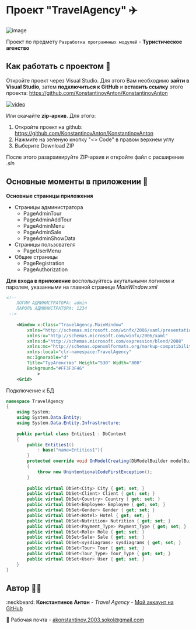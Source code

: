 # Проект "TravelAgency" :airplane:

![image](https://f.partnerkin.com/uploads/storage/files/file_1622378162.gif)


Проект по предмету `Разработка программных модулей` - <b>Туристическое агенство</b>

## Как работать с проектом :wrench:

Откройте проект через Visual Studio. Для этого Вам необходимо <b>зайти в Visual Studio</b>, затем <b>подключиться к GitHub</b> и <b>вставить ссылку</b> этого проекта: https://github.com/KonstantinovAnton/KonstantinovAnton

[![video](https://i.ytimg.com/an_webp/SqarOBqIlpU/mqdefault_6s.webp?du=3000&sqp=CPeX2JsG&rs=AOn4CLBwXtu-Kik0MVE_3tsPIrqbrdLZOQ)](https://www.youtube.com/watch?v=SqarOBqIlpU)

Или скачайте <b>zip-архив</b>. Для этого:
1. Откройте проект на github: https://github.com/KonstantinovAnton/KonstantinovAnton
2. Нажмите на зеленую кнопку "<> Code" в правом верхнем углу
3. Выберите Download ZIP

После этого разархивируйте ZIP-архив и откройте файл с расширение <i>.sln</i>

## Основные моменты в приложении :eyes:

<b>Основные страницы приложения</b>
+ Страницы администратора
  + PageAdminTour
  + PageAdminAddTour
  + PageAdminMenu
  + PageAdminSale
  + PageAdminShowData
+ Страницы пользователя
  + PageUserMenu
+ Общие страницы
  + PageRegistration
  + PageAuthorization

<b>Для входа в приложение</b> воспользуйтесь акутальными логином и паролем, указанными на главной странице <i>MainWindow.xml</i>
```xml
<!--
    ЛОГИН АДМИНИСТРАТОРА: admin
    ПАРОЛЬ АДМИНИСТРАТОРА: 1234
 -->
    
    <Window x:Class="TravelAgency.MainWindow"
        xmlns="http://schemas.microsoft.com/winfx/2006/xaml/presentation"
        xmlns:x="http://schemas.microsoft.com/winfx/2006/xaml"
        xmlns:d="http://schemas.microsoft.com/expression/blend/2008"
        xmlns:mc="http://schemas.openxmlformats.org/markup-compatibility/2006"
        xmlns:local="clr-namespace:TravelAgency"
        mc:Ignorable="d"
        Title="ТурАгенство" Height="530" Width="800"
        Background="#FF3F3F46"    
            >
    <Grid>
```

Подключение к БД
```C#
namespace TravelAgency
{
    using System;
    using System.Data.Entity;
    using System.Data.Entity.Infrastructure;
    
    public partial class Entities1 : DbContext
    {
        public Entities1()
            : base("name=Entities1"){
        }
        protected override void OnModelCreating(DbModelBuilder modelBuilder)
        {
            throw new UnintentionalCodeFirstException();
        }
        
        public virtual DbSet<City> City { get; set; }
        public virtual DbSet<Client> Client { get; set; }
        public virtual DbSet<Country> Country { get; set; }
        public virtual DbSet<Employee> Employee { get; set; }
        public virtual DbSet<Gender> Gender { get; set; }
        public virtual DbSet<Hotel> Hotel { get; set; }
        public virtual DbSet<Nutrition> Nutrition { get; set; }
        public virtual DbSet<Payment_Type> Payment_Type { get; set; }
        public virtual DbSet<Role> Role { get; set; }
        public virtual DbSet<Sale> Sale { get; set; }
        public virtual DbSet<sysdiagrams> sysdiagrams { get; set; }
        public virtual DbSet<Tour> Tour { get; set; }
        public virtual DbSet<Tour_Type> Tour_Type { get; set; }
        public virtual DbSet<User> User { get; set; }
    }
}
```

## Автор :man_with_turban:

 :neckbeard: **Константинов Антон** - *Travel Agency* - [Мой аккаунт на GitHub](https://github.com/KonstantinovAnton)

 :e-mail: Рабочая почта - akonstantinov.2003.sokol@gmail.com

